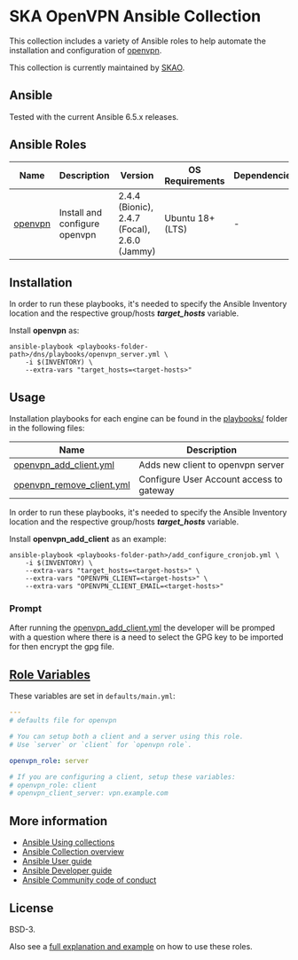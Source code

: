 # SKA OpenVPN Ansible Collection

This collection includes a variety of Ansible roles to help automate the installation and configuration of [openvpn](https://community.openvpn.net/openvpn).

This collection is currently maintained by [SKAO](https://www.skao.int/).

## Ansible

Tested with the current Ansible 6.5.x releases.

## Ansible Roles
| Name | Description | Version | OS Requirements | Dependencies |
| ---- | ----------- | ------- | --- | ---|
| [openvpn](./roles/openvpn) | Install and configure openvpn | 2.4.4 (Bionic), 2.4.7 (Focal), 2.6.0 (Jammy) | Ubuntu 18+ (LTS) | -

## Installation

In order to run these playbooks, it's needed to specify the Ansible Inventory location and the respective group/hosts ***target_hosts*** variable.

Install **openvpn** as:
```
ansible-playbook <playbooks-folder-path>/dns/playbooks/openvpn_server.yml \
	-i $(INVENTORY) \
	--extra-vars "target_hosts=<target-hosts>"
```

## Usage

Installation playbooks for each engine can be found in the [playbooks/](./playbooks) folder in the following files:

| Name | Description |
| ---- | ----------- |
| [openvpn_add_client.yml](./playbooks/openvpn_add_client.yml) | Adds new client to openvpn server |
| [openvpn_remove_client.yml](./playbooks/openvpn_remove_client.yml) | Configure User Account access to gateway |

In order to run these playbooks, it's needed to specify the Ansible Inventory location and the respective group/hosts ***target_hosts*** variable.

Install **openvpn_add_client** as an example:
```
ansible-playbook <playbooks-folder-path>/add_configure_cronjob.yml \
	-i $(INVENTORY) \
	--extra-vars "target_hosts=<target-hosts>" \
	--extra-vars "OPENVPN_CLIENT=<target-hosts>" \
	--extra-vars "OPENVPN_CLIENT_EMAIL=<target-hosts>"
```

### Prompt

After running the [openvpn_add_client.yml](./playbooks/openvpn_add_client.yml) the developer will be promped with a question where there is a need to select the GPG key to be imported for then encrypt the gpg file.

## [Role Variables](#role-variables)

These variables are set in `defaults/main.yml`:
```yaml
---
# defaults file for openvpn

# You can setup both a client and a server using this role.
# Use `server` or `client` for `openvpn role`.

openvpn_role: server

# If you are configuring a client, setup these variables:
# openvpn_role: client
# openvpn_client_server: vpn.example.com
```

## More information

- [Ansible Using collections](https://docs.ansible.com/ansible/latest/user_guide/collections_using.html)
- [Ansible Collection overview](https://github.com/ansible-collections/overview)
- [Ansible User guide](https://docs.ansible.com/ansible/latest/user_guide/index.html)
- [Ansible Developer guide](https://docs.ansible.com/ansible/latest/dev_guide/index.html)
- [Ansible Community code of conduct](https://docs.ansible.com/ansible/latest/community/code_of_conduct.html)

## License

BSD-3.

Also see a [full explanation and example](https://robertdebock.nl/how-to-use-these-roles.html) on how to use these roles.


